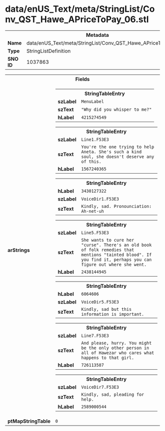 <h1>data/enUS_Text/meta/StringList/Conv_QST_Hawe_APriceToPay_06.stl</h1><table><tr><th colspan="100%">Metadata</th></tr><tr><td><b>Name</b></td><td>data/enUS_Text/meta/StringList/Conv_QST_Hawe_APriceToPay_06.stl</td></tr><tr><td><b>Type</b></td><td>StringListDefinition</td></tr><tr><td><b>SNO ID</b></td><td>1037863</td></tr></table>

<table><tr><th colspan="100%">Fields</th></tr><tr><td><b>arStrings</b></td><td><table><tr><th colspan="100%">StringTableEntry</th></tr><tr><td><b>szLabel</b></td><td><code>MenuLabel</code></td></tr><tr><td><b>szText</b></td><td><code>"Why did you whisper to me?"</code></td></tr><tr><td><b>hLabel</b></td><td><code>4215274549</code></td></tr></table>


<table><tr><th colspan="100%">StringTableEntry</th></tr><tr><td><b>szLabel</b></td><td><code>Line1.F53E3</code></td></tr><tr><td><b>szText</b></td><td><code>You're the one trying to help Aneta. She's such a kind soul, she doesn't deserve any of this.</code></td></tr><tr><td><b>hLabel</b></td><td><code>1567240365</code></td></tr></table>


<table><tr><th colspan="100%">StringTableEntry</th></tr><tr><td><b>hLabel</b></td><td><code>3430127322</code></td></tr><tr><td><b>szLabel</b></td><td><code>VoiceDir1.F53E3</code></td></tr><tr><td><b>szText</b></td><td><code>Kindly, sad. Pronounciation: Ah-net-uh</code></td></tr></table>


<table><tr><th colspan="100%">StringTableEntry</th></tr><tr><td><b>szLabel</b></td><td><code>Line5.F53E3</code></td></tr><tr><td><b>szText</b></td><td><code>She wants to cure her "curse". There's an old book of folk remedies that mentions "tainted blood". If you find it, perhaps you can figure out where she went.</code></td></tr><tr><td><b>hLabel</b></td><td><code>2438144945</code></td></tr></table>


<table><tr><th colspan="100%">StringTableEntry</th></tr><tr><td><b>hLabel</b></td><td><code>6064606</code></td></tr><tr><td><b>szLabel</b></td><td><code>VoiceDir5.F53E3</code></td></tr><tr><td><b>szText</b></td><td><code>Kindly, sad but this information is important.</code></td></tr></table>


<table><tr><th colspan="100%">StringTableEntry</th></tr><tr><td><b>szLabel</b></td><td><code>Line7.F53E3</code></td></tr><tr><td><b>szText</b></td><td><code>And please, hurry. You might be the only other person in all of Hawezar who cares what happens to that girl.</code></td></tr><tr><td><b>hLabel</b></td><td><code>726113587</code></td></tr></table>


<table><tr><th colspan="100%">StringTableEntry</th></tr><tr><td><b>szLabel</b></td><td><code>VoiceDir7.F53E3</code></td></tr><tr><td><b>szText</b></td><td><code>Kindly, sad, pleading for help.</code></td></tr><tr><td><b>hLabel</b></td><td><code>2589000544</code></td></tr></table>


</td></tr><tr><td><b>ptMapStringTable</b></td><td><code>0</code></td></tr></table>

